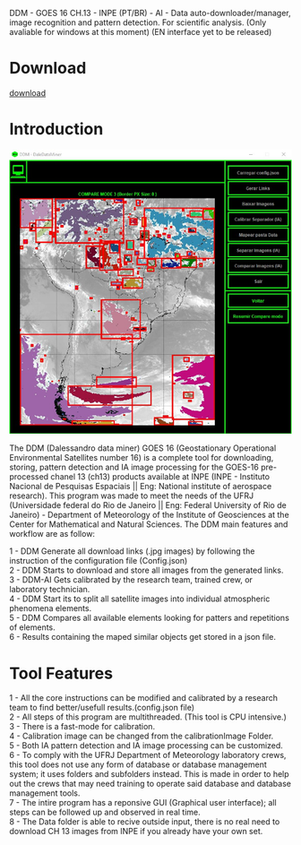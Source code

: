 DDM - GOES 16 CH.13 - INPE (PT/BR) - AI - Data auto-downloader/manager, image recognition and pattern detection. For scientific analysis.
(Only avaliable for windows at this moment)
(EN interface yet to be released)

# **Download**

[download](https://github.com/Igordalessandro/DDM-AI-GOES16CH13/releases/download/Release/DDM.zip)  

# **Introduction**

![main](./imagens/main.jpg)  

 The DDM (Dalessandro data miner) GOES 16 (Geostationary Operational Environmental Satellites number 16) is a complete tool for downloading, storing, pattern detection and IA image processing for the GOES-16 pre-processed chanel 13 (ch13) products available at INPE (INPE - Instituto Nacional de Pesquisas Espaciais || Eng: National institute of aerospace research). This program was made to meet the needs of the UFRJ (Universidade federal do Rio de Janeiro || Eng: Federal University of Rio de Janeiro) - Department of Meteorology of the Institute of Geosciences at the Center for Mathematical and Natural Sciences. The DDM main features and workflow are as follow:

1 - DDM Generate all download links (.jpg images) by following the instruction of the configuration file (Config.json)  
2 - DDM Starts to download and store all images from the generated links.  
3 - DDM-AI Gets calibrated by the research team, trained crew, or laboratory technician.  
4 - DDM Start its to split all satellite images into individual atmospheric phenomena elements.  
5 - DDM Compares all available elements looking for patters and repetitions of elements.  
6 - Results containing the maped similar objects get stored in a json file.  

# **Tool Features**

1 - All the core instructions can be modified and calibrated by a research team to find better/usefull results.(config.json file)  
2 - All steps of this program are multithreaded. (This tool is CPU intensive.)  
3 - There is a fast-mode for calibration.  
4 - Calibration image can be changed from the calibrationImage Folder.  
5 - Both IA pattern detection and IA image processing can be customized.  
6 - To comply with the UFRJ Department of Meteorology laboratory crews, this tool does not use any form of database or database management system; it uses folders and subfolders instead. This is made in order to help out the crews that may need training to operate said database and database management tools.  
7 - The intire program has a reponsive GUI (Graphical user interface); all steps can be followed up and observed in real time.  
8 - The Data folder is able to recive outside input, there is no real need to download CH 13 images from INPE if you already have your own set.  

